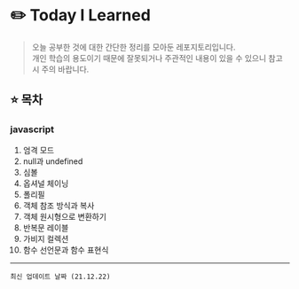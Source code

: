 # ✏️ Today I Learned

> 오늘 공부한 것에 대한 간단한 정리를 모아둔 레포지토리입니다.  
> 개인 학습의 용도이기 때문에 잘못되거나 주관적인 내용이 있을 수 있으니 참고 시 주의 바랍니다.

## ⭐️ 목차

### javascript

1. 엄격 모드
2. null과 undefined
3. 심볼
4. 옵셔널 체이닝
5. 폴리필
6. 객체 참조 방식과 복사
7. 객체 원시형으로 변환하기
8. 반복문 레이블
9. 가비지 컬렉션
10. 함수 선언문과 함수 표현식

---

`최신 업데이트 날짜 (21.12.22)`
